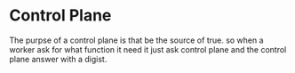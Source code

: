 # Control Plane

The purpse of a control plane is that be the source of true. so when a worker ask for what function it need it just ask control plane and the control plane answer with a digist. 

